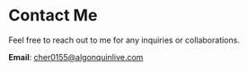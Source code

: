 # Contact Me

Feel free to reach out to me for any inquiries or collaborations.

**Email**: cher0155@algonquinlive.com
